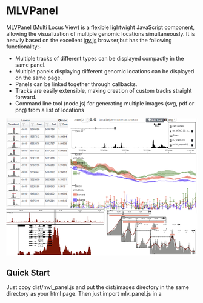 # MLVPanel

MLVPanel (Multi Locus View) is a flexible lightwight JavaScript component, allowing the visualization of multiple genomic locations simultaneously. 
It is heavily based on the excellent [igv.js](https://github.com/igvteam/igv.js) browser,but has the following functionality:-

* Multiple tracks of different types can be displayed compactly in the same panel.
* Multiple panels displaying different genomic locations can be displayed on the same page.
* Panels can be linked together through callbacks.
* Tracks are easily extensible, making creation of custom tracks straight forward.
* Command line tool (node.js) for generating multiple images (svg, pdf or png) from a list of locations


![Screen Shot](examples/browser_collage.png)

## Quick Start

Just copy dist/mvl_panel.js and put the  dist/images directory in the same directory as your html page. Then just import mlv_panel.js in
a <script> tag - see [example1](examples/example1.html). Older browsers may also require polyfills.

MLVPanel is written in pure ES6 javascript and hence will work in modern browsers without the need to build from the source code - see
[example 2](examples/example2.html). Although not practical for production, this does allow you to edit the the code in realtime in 
the browser.

## Building from Source
The source files are bundled together, minified and converted to legacy javascript using [webpack](https://webpack.js.org/). 
For a standard build cd to the base directory and use the following command (assuming you have webpack installed)
```
webpack --config mlv_panel_config.js
```
The [index file](src/indexes/mlv_panel_index.js) specified in the config simply imports the required css files and javascript modules 
and exposes certain modules by attaching them to the winodow object.

## Documentation
Documentation can be found on the [wiki](wiki).

